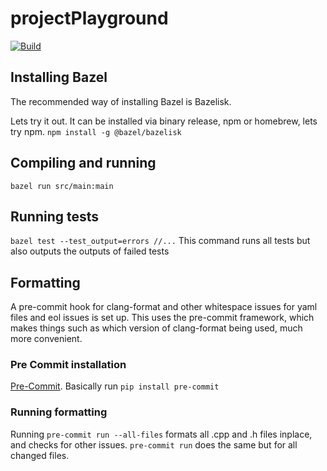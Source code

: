 # projectPlayground

[![Build](https://github.com/tobyndax/projectPlayground/actions/workflows/main.yml/badge.svg)](https://github.com/tobyndax/projectPlayground/actions/workflows/main.yml)

## Installing Bazel
The recommended way of installing Bazel is Bazelisk.

Lets try it out.
It can be installed via binary release, npm or homebrew, lets try npm.
`npm install -g @bazel/bazelisk`


## Compiling and running

`bazel run src/main:main`

## Running tests

`bazel test --test_output=errors //...`
This command runs all tests but also outputs the outputs of failed tests

## Formatting
A pre-commit hook for clang-format and other whitespace issues for yaml files and eol issues is set up.
This uses the pre-commit framework, which makes things such as which version of clang-format being used, much more
convenient.

### Pre Commit installation
[Pre-Commit](https://pre-commit.com/#install).
Basically run `pip install pre-commit`

### Running formatting
Running `pre-commit run --all-files` formats all .cpp and .h files inplace, and checks for other issues.
`pre-commit run` does the same but for all changed files.
